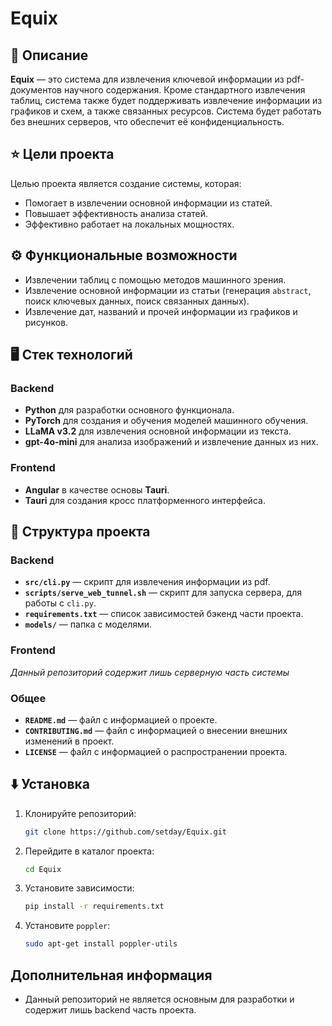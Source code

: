 # Equix

## 📖 Описание

**Equix** — это система для извлечения ключевой информации из pdf-документов научного содержания. Кроме стандартного извлечения таблиц, система также будет поддерживать извлечение информации из графиков и схем, а также связанных ресурсов.
Система будет работать без внешних серверов, что обеспечит её конфиденциальность.

## ⭐️ Цели проекта

Целью проекта является создание системы, которая:

- Помогает в извлечении основной информации из статей.
- Повышает эффективность анализа статей.
- Эффективно работает на локальных мощностях.

## ⚙️ Функциональные возможности

- Извлечении таблиц с помощью методов машинного зрения.
- Извлечение основной информации из статьи (генерация `abstract`, поиск ключевых данных, поиск связанных данных).
- Извлечение дат, названий и прочей информации из графиков и рисунков.

## 🖥️ Стек технологий

### Backend
- **Python** для разработки основного функционала.
- **PyTorch** для создания и обучения моделей машинного обучения.
- **LLaMA v3.2** для извлечения основной информации из текста.
- **gpt-4o-mini** для анализа изображений и извлечение данных из них.

### Frontend
- **Angular** в качестве основы **Tauri**.
- **Tauri** для создания кросс платформенного интерфейса.

## 🔧 Структура проекта

### Backend
- **`src/cli.py`** — скрипт для извлечения информации из pdf.
- **`scripts/serve_web_tunnel.sh`** — скрипт для запуска сервера, для работы с `cli.py`.
- **`requirements.txt`** — список зависимостей бэкенд части проекта.
- **`models/`** — папка с моделями.

### Frontend
_Данный репозиторий содержит лишь серверную часть системы_

### Общее
- **`README.md`** — файл с информацией о проекте.
- **`CONTRIBUTING.md`** — файл с информацией о внесении внешних изменений в проект.
- **`LICENSE`** — файл с информацией о распространении проекта.

## ⬇️ Установка

1. Клонируйте репозиторий:
   ```bash
   git clone https://github.com/setday/Equix.git
2. Перейдите в каталог проекта:
    ```bash
    cd Equix
3. Установите зависимости:
    ```bash
    pip install -r requirements.txt
4. Установите `poppler`:
    ```bash
    sudo apt-get install poppler-utils

## Дополнительная информация

- Данный репозиторий не является основным для разработки и содержит лишь backend часть проекта.
